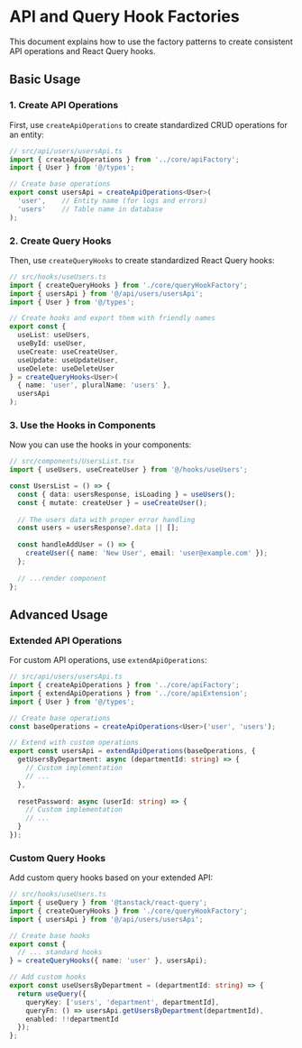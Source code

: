 
# API and Query Hook Factories

This document explains how to use the factory patterns to create consistent API operations and React Query hooks.

## Basic Usage

### 1. Create API Operations

First, use `createApiOperations` to create standardized CRUD operations for an entity:

```typescript
// src/api/users/usersApi.ts
import { createApiOperations } from '../core/apiFactory';
import { User } from '@/types';

// Create base operations
export const usersApi = createApiOperations<User>(
  'user',    // Entity name (for logs and errors)
  'users'    // Table name in database
);
```

### 2. Create Query Hooks

Then, use `createQueryHooks` to create standardized React Query hooks:

```typescript
// src/hooks/useUsers.ts
import { createQueryHooks } from './core/queryHookFactory';
import { usersApi } from '@/api/users/usersApi';
import { User } from '@/types';

// Create hooks and export them with friendly names
export const {
  useList: useUsers,
  useById: useUser,
  useCreate: useCreateUser,
  useUpdate: useUpdateUser,
  useDelete: useDeleteUser
} = createQueryHooks<User>(
  { name: 'user', pluralName: 'users' },
  usersApi
);
```

### 3. Use the Hooks in Components

Now you can use the hooks in your components:

```typescript
// src/components/UsersList.tsx
import { useUsers, useCreateUser } from '@/hooks/useUsers';

const UsersList = () => {
  const { data: usersResponse, isLoading } = useUsers();
  const { mutate: createUser } = useCreateUser();
  
  // The users data with proper error handling
  const users = usersResponse?.data || [];
  
  const handleAddUser = () => {
    createUser({ name: 'New User', email: 'user@example.com' });
  };
  
  // ...render component
};
```

## Advanced Usage

### Extended API Operations

For custom API operations, use `extendApiOperations`:

```typescript
// src/api/users/usersApi.ts
import { createApiOperations } from '../core/apiFactory';
import { extendApiOperations } from '../core/apiExtension';
import { User } from '@/types';

// Create base operations
const baseOperations = createApiOperations<User>('user', 'users');

// Extend with custom operations
export const usersApi = extendApiOperations(baseOperations, {
  getUsersByDepartment: async (departmentId: string) => {
    // Custom implementation
    // ...
  },
  
  resetPassword: async (userId: string) => {
    // Custom implementation
    // ...
  }
});
```

### Custom Query Hooks

Add custom query hooks based on your extended API:

```typescript
// src/hooks/useUsers.ts
import { useQuery } from '@tanstack/react-query';
import { createQueryHooks } from './core/queryHookFactory';
import { usersApi } from '@/api/users/usersApi';

// Create base hooks
export const {
  // ... standard hooks
} = createQueryHooks({ name: 'user' }, usersApi);

// Add custom hooks
export const useUsersByDepartment = (departmentId: string) => {
  return useQuery({
    queryKey: ['users', 'department', departmentId],
    queryFn: () => usersApi.getUsersByDepartment(departmentId),
    enabled: !!departmentId
  });
};
```
